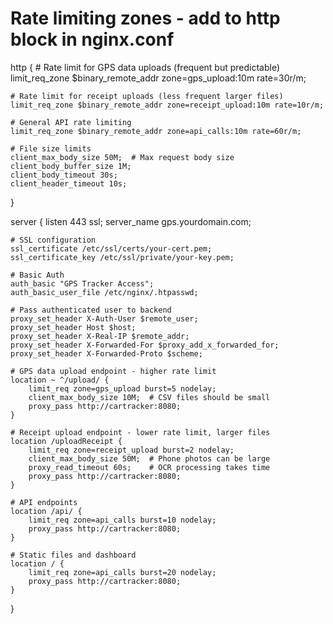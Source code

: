 # Rate limiting zones - add to http block in nginx.conf

http {
    # Rate limit for GPS data uploads (frequent but predictable)
    limit_req_zone $binary_remote_addr zone=gps_upload:10m rate=30r/m;

    # Rate limit for receipt uploads (less frequent larger files)
    limit_req_zone $binary_remote_addr zone=receipt_upload:10m rate=10r/m;
    
    # General API rate limiting
    limit_req_zone $binary_remote_addr zone=api_calls:10m rate=60r/m;
    
    # File size limits
    client_max_body_size 50M;  # Max request body size
    client_body_buffer_size 1M;
    client_body_timeout 30s;
    client_header_timeout 10s;
}

server {
    listen 443 ssl;
    server_name gps.yourdomain.com;

    # SSL configuration
    ssl_certificate /etc/ssl/certs/your-cert.pem;
    ssl_certificate_key /etc/ssl/private/your-key.pem;
    
    # Basic Auth
    auth_basic "GPS Tracker Access";
    auth_basic_user_file /etc/nginx/.htpasswd;
    
    # Pass authenticated user to backend
    proxy_set_header X-Auth-User $remote_user;
    proxy_set_header Host $host;
    proxy_set_header X-Real-IP $remote_addr;
    proxy_set_header X-Forwarded-For $proxy_add_x_forwarded_for;
    proxy_set_header X-Forwarded-Proto $scheme;
    
    # GPS data upload endpoint - higher rate limit
    location ~ ^/upload/ {
        limit_req zone=gps_upload burst=5 nodelay;
        client_max_body_size 10M;  # CSV files should be small
        proxy_pass http://cartracker:8080;
    }
    
    # Receipt upload endpoint - lower rate limit, larger files
    location /uploadReceipt {
        limit_req zone=receipt_upload burst=2 nodelay;
        client_max_body_size 50M;  # Phone photos can be large
        proxy_read_timeout 60s;    # OCR processing takes time
        proxy_pass http://cartracker:8080;
    }
    
    # API endpoints
    location /api/ {
        limit_req zone=api_calls burst=10 nodelay;
        proxy_pass http://cartracker:8080;
    }
    
    # Static files and dashboard
    location / {
        limit_req zone=api_calls burst=20 nodelay;
        proxy_pass http://cartracker:8080;
    }
}

